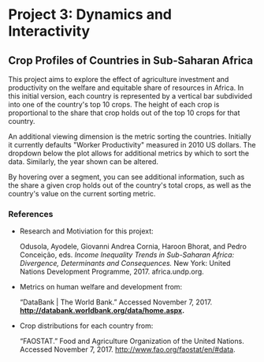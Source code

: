 # Project 3: Dynamics and Interactivity

## Crop Profiles of Countries in Sub-Saharan Africa

This project aims to explore the effect of agriculture investment and productivity on the welfare and equitable share of resources in Africa. In this initial version, each country is represented by a vertical bar subdivided into one of the country's top 10 crops. The height of each crop is proportional to the share that crop holds out of the top 10 crops for that country. 

An additional viewing dimension is the metric sorting the countries. Initially it currently defaults "Worker Productivity" measured in 2010 US dollars. The dropdown below the plot allows for additional metrics by which to sort the data. Similarly, the year shown can be altered.

By hovering over a segment, you can see additional information, such as the share a given crop holds out of the country's total crops, as well as the country's value on the current sorting metric. 

### References

- Research and Motiviation for this projext: 
    
    Odusola, Ayodele, Giovanni Andrea Cornia, Haroon Bhorat, and Pedro Conceição, eds. _Income Inequality Trends in Sub-Saharan Africa: Divergence, Determinants and Consequences._ New York: United Nations Development Programme, 2017. africa.undp.org.

- Metrics on human welfare and development from: 
    
    “DataBank | The World Bank.” Accessed November 7, 2017. __http://databank.worldbank.org/data/home.aspx.__

- Crop distributions for each country from: 

    “FAOSTAT.” Food and Agriculture Organization of the United Nations. Accessed November 7, 2017. http://www.fao.org/faostat/en/#data.